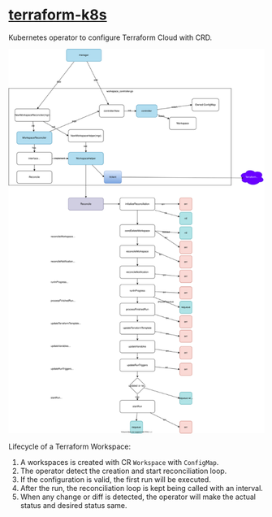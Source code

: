 # [terraform-k8s](https://github.com/hashicorp/terraform-k8s)

Kubernetes operator to configure Terraform Cloud with CRD.

![](diagram.drawio.svg)

Lifecycle of a Terraform Workspace:
1. A workspaces is created with CR `Workspace` with `ConfigMap`.
1. The operator detect the creation and start reconciliation loop.
1. If the configuration is valid, the first run will be executed.
1. After the run, the reconciliation loop is kept being called with an interval.
1. When any change or diff is detected, the operator will make the actual status and desired status same.
